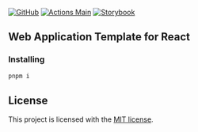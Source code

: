[![GitHub](https://img.shields.io/github/license/fullstackhero/dotnet-webapi-boilerplate?color=2da44e)](https://github.com/fullstackhero/dotnet-webapi-boilerplate/blob/master/LICENSE)
[![Actions Main](https://github.com/pixel-pinata/template-web-app-react/actions/workflows/main.yml/badge.svg)](https://github.com/pixel-pinata/template-web-app-react/actions/workflows/main.yml)
[![Storybook](https://raw.githubusercontent.com/storybooks/brand/master/badge/badge-storybook.svg)](https://pettor.github.io/template-web-app-react/)

## Web Application Template for React

### Installing

```bash
pnpm i
```

## License

This project is licensed with the [MIT license](LICENSE).
